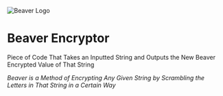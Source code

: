 ![Beaver Logo](http://www.clker.com/cliparts/f/b/5/1/13201710641654896722Cartoon%20Beaver.svg.hi.png)
# Beaver Encryptor
Piece of Code That Takes an Inputted String and Outputs the New Beaver Encrypted Value of That String  
  
*Beaver is a Method of Encrypting Any Given String by Scrambling the Letters in That String in a Certain Way*  
